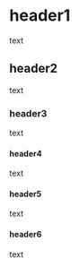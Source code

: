
# header1
text
## header2
text
### header3
text
#### header4
text
#### header5
text
#### header6
text
